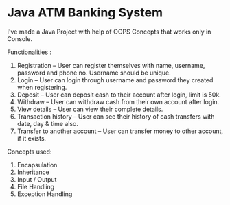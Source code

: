 # Java ATM Banking System

I've made a Java Project with help of OOPS Concepts that works only in Console.

Functionalities :
1. Registration – User can register themselves with name, username, password and phone no. Username should be unique.
2. Login – User can login through username and password they created when registering.
3. Deposit – User can deposit cash to their account after login, limit is 50k.
4. Withdraw – User can withdraw cash from their own account after login.
5. View details – User can view their complete details.
6. Transaction history – User can see their history of cash transfers with date, day & time also.
7. Transfer to another account – User can transfer money to other account, if it exists.

Concepts used:
1. Encapsulation
2. Inheritance
3. Input / Output
4. File Handling
5. Exception Handling





